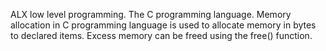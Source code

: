 ALX low level programming. The C programming language. Memory allocation in C programming language is used to allocate memory in bytes to declared items. Excess memory can be freed using the free() function.
